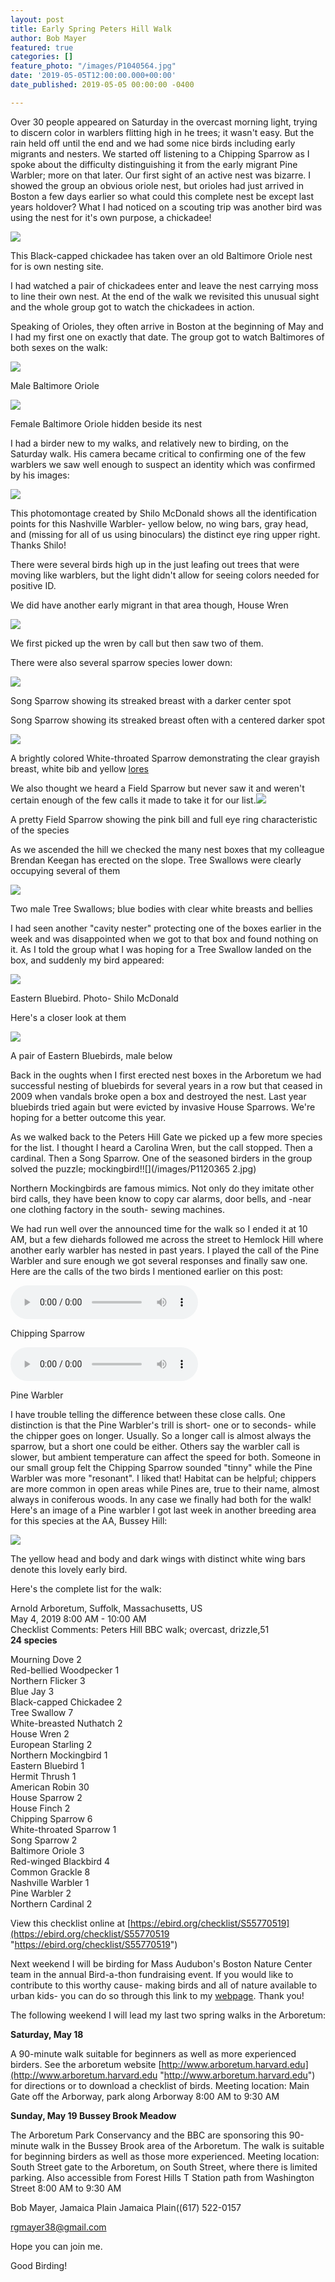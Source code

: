 ```yaml
---
layout: post
title: Early Spring Peters Hill Walk
author: Bob Mayer
featured: true
categories: []
feature_photo: "/images/P1040564.jpg"
date: '2019-05-05T12:00:00.000+00:00'
date_published: 2019-05-05 00:00:00 -0400

---
```

Over 30 people appeared on Saturday in the overcast morning light, trying to discern color in warblers flitting high in he trees; it wasn't easy.  But the rain held off until the end and we had some nice birds including early migrants and nesters.  We started off listening to a Chipping Sparrow as I spoke about the difficulty distinguishing it from the early migrant Pine Warbler; more on that later.  Our first sight of an active nest was bizarre.  I showed the group an obvious oriole nest, but orioles had just arrived in Boston a few days earlier so what could this complete nest be except last years holdover?  What I had noticed on a scouting trip was another bird was using the nest for it's own purpose, a chickadee!

![](/images/P1070547.jpg)

This Black-capped chickadee has taken over an old Baltimore Oriole nest for is own nesting site.

I had watched a pair of chickadees enter and leave the nest carrying moss to line their own nest. At the end of the walk we revisited this unusual sight and the whole group got to watch the chickadees in action.

Speaking of Orioles, they often arrive in Boston at the beginning of May and I had my first one on exactly that date.  The group got to watch Baltimores of both sexes on the walk:

![](/images/P1010897.jpg)

Male Baltimore Oriole

![](/images/P1000867.jpg)

Female Baltimore Oriole hidden beside its nest

I had a birder new to my walks, and relatively new to birding, on the Saturday walk. His camera became critical to confirming one of the few warblers we saw well enough to suspect an identity which was confirmed by his images:

![](/images/NashvilleWarblerByShilo.jpg)

This photomontage created by Shilo McDonald shows all the identification points for this Nashville Warbler- yellow below, no wing bars, gray head, and (missing for all of us using binoculars) the distinct eye ring upper right.  Thanks Shilo!

There were several birds high up in the just leafing out trees that were moving like warblers, but the light didn't allow for seeing colors needed for positive ID.

We did have another early migrant in that area though, House Wren

![](/images/P1100267_1-2.jpg)

We first picked up the wren by call but then saw two of them.

There were also several sparrow species lower down:

![](/images/P1280094-1.jpg)

Song Sparrow showing its streaked breast with a darker center spot

Song Sparrow showing its streaked breast often with a centered darker spot

![](/images/P1110338.jpg)

A brightly colored White-throated Sparrow demonstrating the clear grayish breast, white bib and yellow [lores](https://en.wikipedia.org/wiki/Lore_(anatomy))

We also thought we heard a Field Sparrow but never saw it and weren't certain enough of the few calls it made to take it for our list.![](/images/P1040846.jpg)

A pretty Field Sparrow showing the pink bill and full eye ring characteristic of the species

As we ascended the hill we checked the many nest boxes that my colleague Brendan Keegan has erected on the slope.  Tree Swallows were clearly occupying several of them

![](/images/P1150869.jpg)

Two male Tree Swallows; blue bodies with clear white breasts and bellies

I had seen another "cavity nester" protecting one of the boxes earlier in the week and was disappointed when we got to that box and found nothing on it.  As I told the group what I was hoping for a Tree Swallow landed on the box, and suddenly my bird appeared:

![](/images/EasternBluebirdByShilo.jpg)

Eastern Bluebird.  Photo- Shilo McDonald

Here's a closer look at them

![](/images/P1140207.jpg)

A pair of Eastern Bluebirds, male below

Back in the oughts when I first erected nest boxes in the Arboretum we had successful nesting of bluebirds for several years in a row but that ceased in 2009 when vandals broke open a box and destroyed the nest. Last year bluebirds tried again but were evicted by invasive House Sparrows. We're hoping for a better outcome this year.

As we walked back to the Peters Hill Gate we picked up a few more species for the list.  I thought I heard a Carolina Wren, but the call stopped. Then a cardinal.  Then a Song Sparrow.  One of the seasoned birders in the group solved the puzzle; mockingbird!![](/images/P1120365 2.jpg)

Northern Mockingbirds are famous mimics.  Not only do they imitate other bird calls, they have been know to copy car alarms, door bells, and  -near one clothing factory in the south- sewing machines.

We had run well over the announced time for the walk so I ended it at 10 AM, but a few diehards followed me across the street to Hemlock Hill where another early warbler has nested in past years. I played the call of the Pine Warbler and sure enough we got several responses and finally saw one.  Here are the calls of the two birds I mentioned earlier on this post:

<audio controls src="/media/chipping-sparrow.mp3"></audio>

Chipping Sparrow

<audio controls src="/media/pine-warbler.mp3"></audio>

Pine Warbler

I have trouble telling the difference between these close calls.  One distinction is that the Pine Warbler's trill is short- one or to seconds- while the chipper goes on longer. Usually.  So a longer call is almost always the sparrow, but a short one could be either.  Others say the warbler call is slower, but ambient temperature can affect the speed for both.  Someone in our small group felt the Chipping Sparrow sounded "tinny" while the Pine Warbler was more "resonant".  I liked that!  Habitat can be helpful; chippers are more common in open areas while Pines are, true to their name, almost always in coniferous woods.  In any case we finally had both for the walk!  Here's an image of a Pine warbler I got last week in another breeding area for this species at the AA, Bussey Hill:

![](/images/P1070366.jpg)

The yellow head and body and dark wings with distinct white wing bars denote this lovely early bird.

Here's the complete list for the walk:

Arnold Arboretum, Suffolk, Massachusetts, US  
May 4, 2019 8:00 AM - 10:00 AM  
Checklist Comments: Peters Hill BBC walk; overcast, drizzle,51  
**24 species**

Mourning Dove 2  
Red-bellied Woodpecker 1  
Northern Flicker 3  
Blue Jay 3  
Black-capped Chickadee 2  
Tree Swallow 7  
White-breasted Nuthatch 2  
House Wren 2  
European Starling 2  
Northern Mockingbird 1  
Eastern Bluebird 1  
Hermit Thrush 1  
American Robin 30  
House Sparrow 2  
House Finch 2  
Chipping Sparrow 6  
White-throated Sparrow 1  
Song Sparrow 2  
Baltimore Oriole 3  
Red-winged Blackbird 4  
Common Grackle 8  
Nashville Warbler 1  
Pine Warbler 2  
Northern Cardinal 2

View this checklist online at [https://ebird.org/checklist/S55770519](https://ebird.org/checklist/S55770519 "https://ebird.org/checklist/S55770519")

Next weekend I will be birding for Mass Audubon's Boston Nature Center team in the annual Bird-a-thon fundraising event.  If you would like to contribute to this worthy cause- making birds and all of nature available to urban kids-  you can do so through this link to my [webpage](https://tinyurl.com/y67rsjk6). Thank you!

The following weekend I will lead my last two spring walks in the Arboretum:

**Saturday, May 18**

A 90-minute walk suitable for beginners as well as more experienced birders. See the arboretum website [http://www.arboretum.harvard.edu](http://www.arboretum.harvard.edu "http://www.arboretum.harvard.edu") for directions or to download a checklist of birds. Meeting location: Main Gate off the Arborway, park along Arborway 8:00 AM to 9:30 AM

**Sunday, May 19  Bussey Brook Meadow**

The Arboretum Park Conservancy and the BBC are sponsoring this 90-minute walk in the Bussey Brook area of the Arboretum. The walk is suitable for beginning birders as well as those more experienced. Meeting location: South Street gate to the Arboretum, on South Street, where there is limited parking. Also accessible from Forest Hills T Station path from Washington Street 8:00 AM to 9:30 AM

Bob Mayer, Jamaica Plain Jamaica Plain((617) 522-0157

[rgmayer38@gmail.com](mailto:rgmayer@comcast.net)

Hope you can join me.

Good Birding!